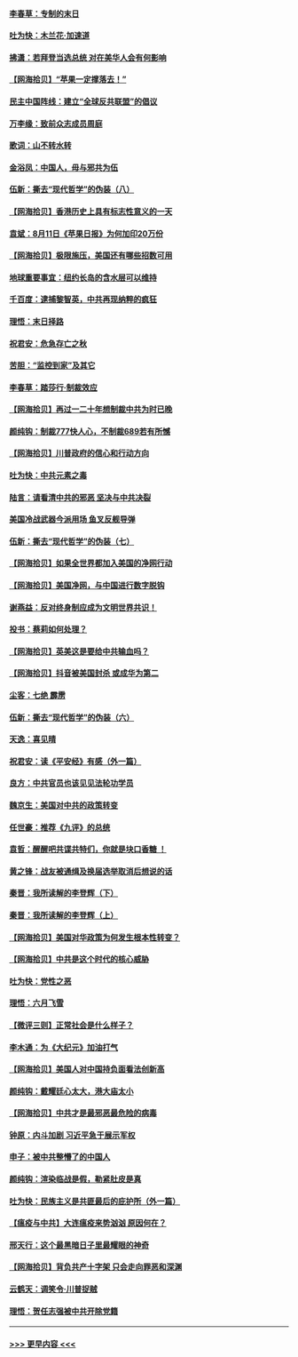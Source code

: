 #### [李春草：专制的末日](../pages/nsc993/n12329079.md?t=08141002) 
#### [吐为快：木兰花‧加速道](../pages/nsc993/n12327366.md?t=08141002) 
#### [拂潇：若拜登当选总统 对在美华人会有何影响](../pages/nsc993/n12295996.md?t=08141002) 
#### [【网海拾贝】“苹果一定撑落去！”](../pages/nsc993/n12326784.md?t=08141002) 
#### [民主中国阵线：建立“全球反共联盟”的倡议](../pages/nsc993/n12324177.md?t=08141002) 
#### [万李缘：致前众志成员周庭](../pages/nsc993/n12324635.md?t=08141002) 
#### [歌词：山不转水转](../pages/nsc993/n12324599.md?t=08141002) 
#### [金浴凤：中国人，毋与邪共为伍](../pages/nsc993/n12324257.md?t=08141002) 
#### [伍新：撕去“现代哲学”的伪装（八）](../pages/nsc993/n12324188.md?t=08141002) 
#### [【网海拾贝】香港历史上具有标志性意义的一天](../pages/nsc993/n12324021.md?t=08141002) 
#### [袁斌：8月11日《苹果日报》为何加印20万份](../pages/nsc993/n12323955.md?t=08141002) 
#### [【网海拾贝】极限施压，美国还有哪些招数可用](../pages/nsc993/n12322512.md?t=08141002) 
#### [地球重要事宜：纽约长岛的含水层可以维持](../pages/nsc993/n12321844.md?t=08141002) 
#### [千百度：逮捕黎智英，中共再现纳粹的疯狂](../pages/nsc993/n12321777.md?t=08141002) 
#### [理悟：末日择路](../pages/nsc993/n12320812.md?t=08141002) 
#### [祝君安：危急存亡之秋](../pages/nsc993/n12320795.md?t=08141002) 
#### [苦胆：“监控到家”及其它](../pages/nsc993/n12320751.md?t=08141002) 
#### [李春草：踏莎行·制裁效应](../pages/nsc993/n12318290.md?t=08141002) 
#### [【网海拾贝】再过一二十年想制裁中共为时已晚](../pages/nsc993/n12318195.md?t=08141002) 
#### [颜纯钩：制裁777快人心，不制裁689若有所憾](../pages/nsc993/n12316912.md?t=08141002) 
#### [【网海拾贝】川普政府的信心和行动方向](../pages/nsc993/n12316673.md?t=08141002) 
#### [吐为快：中共元素之毒](../pages/nsc993/n12316547.md?t=08141002) 
#### [陆言：请看清中共的邪恶 坚决与中共决裂](../pages/nsc993/n12315784.md?t=08141002) 
#### [美国冷战武器今派用场 鱼叉反舰导弹](../pages/nsc993/n12316258.md?t=08141002) 
#### [伍新：撕去“现代哲学”的伪装（七）](../pages/nsc993/n12315846.md?t=08141002) 
#### [【网海拾贝】如果全世界都加入美国的净网行动](../pages/nsc993/n12315588.md?t=08141002) 
#### [【网海拾贝】美国净网，与中国进行数字脱钩](../pages/nsc993/n12312813.md?t=08141002) 
#### [谢燕益：反对终身制应成为文明世界共识！](../pages/nsc993/n12310465.md?t=08141002) 
#### [投书：蔡莉如何处理？](../pages/nsc993/n12310224.md?t=08141002) 
#### [【网海拾贝】英美这是要给中共输血吗？](../pages/nsc993/n12307646.md?t=08141002) 
#### [【网海拾贝】抖音被美国封杀 或成华为第二](../pages/nsc993/n12305277.md?t=08141002) 
#### [尘客：七绝 霹雳](../pages/nsc993/n12304053.md?t=08141002) 
#### [伍新：撕去“现代哲学”的伪装（六）](../pages/nsc993/n12303243.md?t=08141002) 
#### [天逸：喜见晴](../pages/nsc993/n12303226.md?t=08141002) 
#### [祝君安：读《平安经》有感（外一篇）](../pages/nsc993/n12303170.md?t=08141002) 
#### [良方：中共官员也该见见法轮功学员](../pages/nsc993/n12302985.md?t=08141002) 
#### [魏京生：美国对中共的政策转变](../pages/nsc993/n12302929.md?t=08141002) 
#### [任世豪：推荐《九评》的总统](../pages/nsc993/n12302838.md?t=08141002) 
#### [袁哲：醒醒吧共谍共特们，你就是块口香糖 ！](../pages/nsc993/n12302678.md?t=08141002) 
#### [黄之锋：战友被通缉及换届选举取消后想说的话](../pages/nsc993/n12302681.md?t=08141002) 
#### [秦晋：我所读解的李登辉（下）](../pages/nsc993/n12302171.md?t=08141002) 
#### [秦晋：我所读解的李登辉（上）](../pages/nsc993/n12301979.md?t=08141002) 
#### [【网海拾贝】美国对华政策为何发生根本性转变？](../pages/nsc993/n12302091.md?t=08141002) 
#### [【网海拾贝】中共是这个时代的核心威胁](../pages/nsc993/n12300541.md?t=08141002) 
#### [吐为快：党性之恶](../pages/nsc993/n12300263.md?t=08141002) 
#### [理悟：六月飞雪](../pages/nsc993/n12300243.md?t=08141002) 
#### [【微评三则】正常社会是什么样子？](../pages/nsc993/n12300228.md?t=08141002) 
#### [李木通：为《大纪元》加油打气](../pages/nsc993/n12280363.md?t=08141002) 
#### [【网海拾贝】美国人对中国持负面看法创新高](../pages/nsc993/n12298720.md?t=08141002) 
#### [颜纯钩：戴耀廷心太大，港大庙太小](../pages/nsc993/n12297682.md?t=08141002) 
#### [【网海拾贝】中共才是最邪恶最危险的病毒](../pages/nsc993/n12296470.md?t=08141002) 
#### [钟原：内斗加剧 习近平急于展示军权](../pages/nsc993/n12292544.md?t=08141002) 
#### [申子：被中共整懵了的中国人](../pages/nsc993/n12291389.md?t=08141002) 
#### [颜纯钩：渲染临战是假，勒紧肚皮是真](../pages/nsc993/n12290945.md?t=08141002) 
#### [吐为快：民族主义是共匪最后的庇护所（外一篇）](../pages/nsc993/n12290887.md?t=08141002) 
#### [【瘟疫与中共】大连瘟疫来势汹汹 原因何在？](../pages/nsc993/n12287474.md?t=08141002) 
#### [邢天行：这个最黑暗日子里最耀眼的神奇](../pages/nsc993/n12289882.md?t=08141002) 
#### [【网海拾贝】背负共产十字架 只会走向罪恶和深渊](../pages/nsc993/n12288290.md?t=08141002) 
#### [云鹤天：调笑令·川普捉贼](../pages/nsc993/n12285672.md?t=08141002) 
#### [理悟：贺任志强被中共开除党籍](../pages/nsc993/n12285597.md?t=08141002) 

----
#### [ >>> 更早内容 <<< ](../indexes/nsc993-earlier.md)
